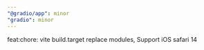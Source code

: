 ```yaml
---
"@gradio/app": minor
"gradio": minor
---
```


feat:chore: vite build.target replace modules, Support iOS safari 14
